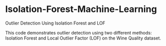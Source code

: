 # Isolation-Forest-Machine-Learning
Outlier Detection Using Isolation Forest and LOF

This code demonstrates outlier detection using two different methods: Isolation Forest and Local Outlier Factor (LOF) on the Wine Quality dataset.
